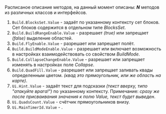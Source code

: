 Расписаное описание методов, на данный момент описаны: ***N*** методов из различных классов и интерфейсов. 
1. ```Build.BlocksSet.Value``` - задаёт по указанному контексту сет блоков. Сет блоков содержится в отдельном типе *BlocksSet*.
2. ```Build.BuildRangeEnable.Value``` - разрешает *(true)* или запрещает *(false)* выделение областей.
3. ```Build.FlyEnable.Value``` - разрешает или запрещает полёт.
4. ```Build.BuildModeEnable.Value``` - разрешает или включает возможность в настройках взаимодействовать со свойством *BuildMode*.
5. ```Build.CollapseChangeEnable.Value``` - разрешает или запрещает изменять в настройках поле *Collapse*.
6. ```Build.QuadFill.Value``` - разрешает или запрещает заливать квады определенным цветом. *(квад это прямоугольник, или же область на карте)*.
7. ```Ui.Hint.Value``` - задаёт текст для подсказки *(текст вверху, типо "атакуйте врага!")* по указанному контексту. Примечание: *сразу же после присваивания значения к полю Value, текст будет выведен*.
8. ```Ui.QuadsCount.Value``` - счётчик прямоугольников внизу.
9. ```Ui.MainTimerId.Value``` - .   
